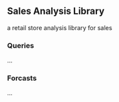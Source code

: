 ## Sales Analysis Library

a retail store analysis library for sales

### Queries
...

### Forcasts
...
